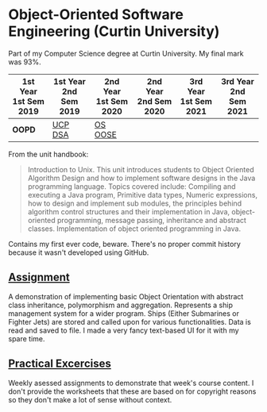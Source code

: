 # Object-Oriented Software Engineering (Curtin University)

Part of my Computer Science degree at Curtin University. My final mark was 93%.

1st Year <br> 1st Sem <br> 2019 | 1st Year <br> 2nd Sem <br> 2019 | 2nd Year <br> 1st Sem <br> 2020 | 2nd Year <br> 2nd Sem <br> 2020 | 3rd Year <br> 1st Sem <br> 2021 | 3rd Year <br> 2nd Sem <br> 2021  
--- | --- | --- | --- | --- | --- |
**OOPD** | [UCP](https://github.com/Alecadabra/UCP)<br>[DSA](https://github.com/Alecadabra/DSA) | [OS](https://github.com/Alecadabra/OS)<br>[OOSE](https://github.com/Alecadabra/OOSE)

From the unit handbook:

> Introduction to Unix. This unit introduces students to Object Oriented Algorithm Design and how to implement software designs in the Java programming language. Topics covered include: Compiling and executing a Java program, Primitive data types, Numeric expressions, how to design and implement sub modules, the principles behind algorithm control structures and their implementation in Java, object-oriented programming, message passing, inheritance and abstract classes. Implementation of object oriented programming in Java.

Contains my first ever code, beware.
There's no proper commit history because it wasn't developed using GitHub.

## [Assignment](Assignment)

A demonstration of implementing basic Object Orientation with abstract class inheritance, polymorphism and aggregation. Represents a ship management system for a wider program. Ships (Either Submarines or Fighter Jets) are stored and called upon for various functionalities. Data is read and saved to file. I made a very fancy text-based UI for it with my spare time.

## [Practical Excercises](Practical%20Excercises)

Weekly asessed assignments to demonstrate that week's course content. I don't provide the worksheets that these are based on for copyright reasons so they don't make a lot of sense without context.
